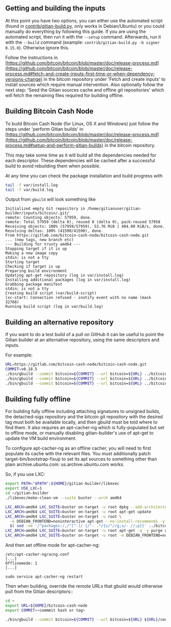 Getting and building the inputs
-------------------------------

At this point you have two options, you can either use the automated script (found in [contrib/gitian-build.py](../../contrib/gitian-build.py), only works in Debian/Ubuntu) or you could manually do everything by following this guide.
If you are using the automated script, then run it with the `--setup` command. Afterwards, run it with the `--build` command (example: `contrib/gitian-build.py -b signer 0.15.0`). Otherwise ignore this.

Follow the instructions in [https://github.com/bitcoin/bitcoin/blob/master/doc/release-process.md](https://github.com/bitcoin/bitcoin/blob/master/doc/release-process.md#fetch-and-create-inputs-first-time-or-when-dependency-versions-change)
in the bitcoin repository under 'Fetch and create inputs' to install sources which require
manual intervention. Also optionally follow the next step: 'Seed the Gitian sources cache
and offline git repositories' which will fetch the remaining files required for building
offline.

Building Bitcoin Cash Node
--------------------------

To build Bitcoin Cash Node (for Linux, OS X and Windows) just follow the steps under 'perform
Gitian builds' in [https://github.com/bitcoin/bitcoin/blob/master/doc/release-process.md](https://github.com/bitcoin/bitcoin/blob/master/doc/release-process.md#setup-and-perform-gitian-builds) in the bitcoin repository.

This may take some time as it will build all the dependencies needed for each descriptor.
These dependencies will be cached after a successful build to avoid rebuilding them when possible.

At any time you can check the package installation and build progress with

```bash
tail -f var/install.log
tail -f var/build.log
```

Output from `gbuild` will look something like

```
Initialized empty Git repository in /home/gitianuser/gitian-builder/inputs/bitcoin/.git/
remote: Counting objects: 57959, done.
remote: Total 57959 (delta 0), reused 0 (delta 0), pack-reused 57958
Receiving objects: 100% (57959/57959), 53.76 MiB | 484.00 KiB/s, done.
Resolving deltas: 100% (41590/41590), done.
From https://gitlab.com/bitcoin-cash-node/bitcoin-cash-node.git
... (new tags, new branch etc)
--- Building for trusty amd64 ---
Stopping target if it is up
Making a new image copy
stdin: is not a tty
Starting target
Checking if target is up
Preparing build environment
Updating apt-get repository (log in var/install.log)
Installing additional packages (log in var/install.log)
Grabbing package manifest
stdin: is not a tty
Creating build script (var/build-script)
lxc-start: Connection refused - inotify event with no name (mask 32768)
Running build script (log in var/build.log)
```

Building an alternative repository
----------------------------------

If you want to do a test build of a pull on GitHub it can be useful to point
the Gitian builder at an alternative repository, using the same descriptors
and inputs.

For example:

```bash
URL=https://gitlab.com/bitcoin-cash-node/bitcoin-cash-node.git
COMMIT=v0.18.5
./bin/gbuild --commit bitcoin=${COMMIT} --url bitcoin=${URL} ../bitcoin-cash-node/contrib/gitian-descriptors/gitian-linux.yml
./bin/gbuild --commit bitcoin=${COMMIT} --url bitcoin=${URL} ../bitcoin-cash-node/contrib/gitian-descriptors/gitian-win.yml
./bin/gbuild --commit bitcoin=${COMMIT} --url bitcoin=${URL} ../bitcoin-cash-node/contrib/gitian-descriptors/gitian-osx.yml
```

Building fully offline
----------------------

For building fully offline including attaching signatures to unsigned builds, the detached-sigs repository
and the bitcoin git repository with the desired tag must both be available locally, and then gbuild must be
told where to find them. It also requires an apt-cacher-ng which is fully-populated but set to offline mode, or
manually disabling gitian-builder's use of apt-get to update the VM build environment.

To configure apt-cacher-ng as an offline cacher, you will need to first populate its cache with the relevant
files. You must additionally patch target-bin/bootstrap-fixup to set its apt sources to something other than
plain archive.ubuntu.com: us.archive.ubuntu.com works.

So, if you use LXC:

```bash
export PATH="$PATH":${HOME}/gitian-builder/libexec
export USE_LXC=1
cd ~/gitian-builder
./libexec/make-clean-vm --suite buster --arch amd64

LXC_ARCH=amd64 LXC_SUITE=buster on-target -u root dpkg --add-architecture i386
LXC_ARCH=amd64 LXC_SUITE=buster on-target -u root apt-get update
LXC_ARCH=amd64 LXC_SUITE=buster on-target -u root \
  -e DEBIAN_FRONTEND=noninteractive apt-get --no-install-recommends -y install \
  $( sed -ne '/^packages:/,/^[^-]/ {/^- .*/{s/"//g;s/- //;p}}' ../bitcoin-cash-node/contrib/gitian-descriptors/*|sort|uniq )
LXC_ARCH=amd64 LXC_SUITE=buster on-target -u root apt-get -q -y purge grub
LXC_ARCH=amd64 LXC_SUITE=buster on-target -u root -e DEBIAN_FRONTEND=noninteractive apt-get -y dist-upgrade
```

And then set offline mode for apt-cacher-ng:

```
/etc/apt-cacher-ng/acng.conf
[...]
Offlinemode: 1
[...]

sudo service apt-cacher-ng restart
```

Then when building, override the remote URLs that gbuild would otherwise pull from the Gitian descriptors::

```bash
cd ~
export URL=${HOME}/bitcoin-cash-node
export COMMIT=<commmit hash or tag>

./bin/gbuild --commit bitcoin=${COMMIT} --url bitcoin=${URL} ${URL}/contrib/gitian-descriptors/gitian-win.yml
```
